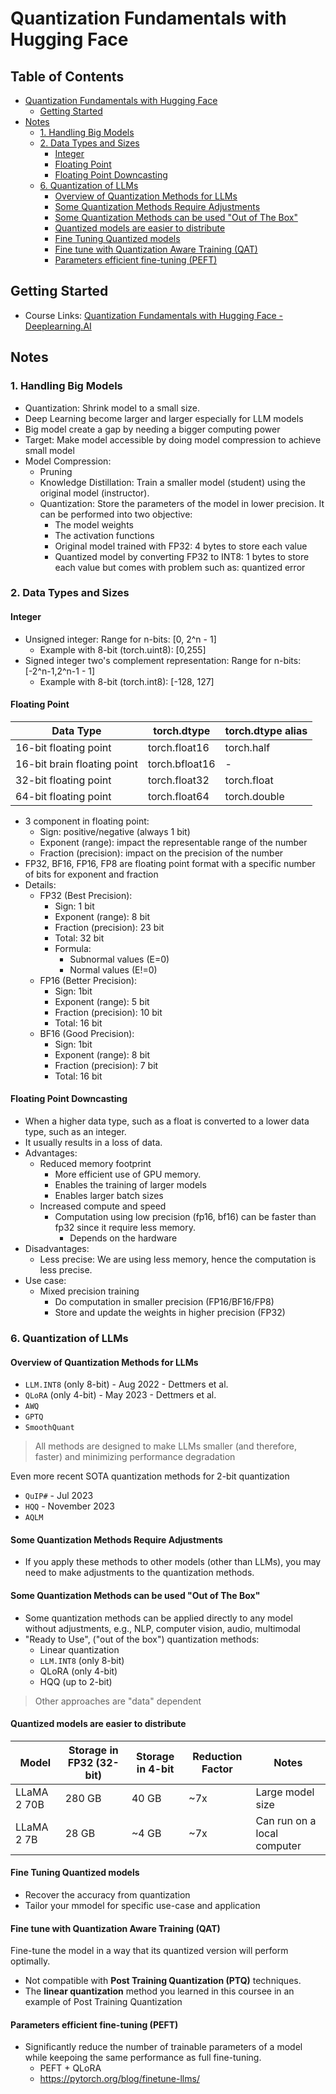# Quantization Fundamentals with Hugging Face

## Table of Contents

- [Quantization Fundamentals with Hugging Face](#quantization-fundamentals-with-hugging-face)
  - [Getting Started](#getting-started)
- [Notes](#notes)
  - [1. Handling Big Models](#1-handling-big-models)
  - [2. Data Types and Sizes](#2-data-types-and-sizes)
    - [Integer](#integer)
    - [Floating Point](#floating-point)
    - [Floating Point Downcasting](#floating-point-downcasting)
  - [6. Quantization of LLMs](#6-quantization-of-llms)
    - [Overview of Quantization Methods for LLMs](#overview-of-quantization-methods-for-llms)
    - [Some Quantization Methods Require Adjustments](#some-quantization-methods-require-adjustments)
    - [Some Quantization Methods can be used "Out of The Box"](#some-quantization-methods-can-be-used-out-of-the-box)
    - [Quantized models are easier to distribute](#quantized-models-are-easier-to-distribute)
    - [Fine Tuning Quantized models](#fine-tuning-quantized-models)
    - [Fine tune with Quantization Aware Training (QAT)](#fine-tune-with-quantization-aware-training-qat)
    - [Parameters efficient fine-tuning (PEFT)](#parameters-efficient-fine-tuning-peft)

## Getting Started

- Course Links: [Quantization Fundamentals with Hugging Face - Deeplearning.AI](https://learn.deeplearning.ai/courses/quantization-fundamentals/lesson/psgkw/introduction?courseName=quantization-fundamentals)

## Notes

### 1. Handling Big Models

- Quantization: Shrink model to a small size.
- Deep Learning become larger and larger especially for LLM models
- Big model create a gap by needing a bigger computing power
- Target: Make model accessible by doing model compression to achieve small model
- Model Compression: 
  - Pruning
  - Knowledge Distillation: Train a smaller model (student) using the original model (instructor).
  - Quantization: Store the parameters of the model in lower precision. It can be performed into two objective: 
      - The model weights
      - The activation functions
      - Original model trained with FP32: 4 bytes to store each value
      - Quantized model by converting FP32 to INT8: 1 bytes to store each value but comes with problem such as: quantized error

### 2. Data Types and Sizes

#### Integer

- Unsigned integer: Range for n-bits: [0, 2^n - 1]
  - Example with 8-bit (torch.uint8): [0,255]
- Signed integer two's complement representation: Range for n-bits: [-2^n-1,2^n-1 - 1]
  - Example with 8-bit (torch.int8): [-128, 127]

#### Floating Point

| Data Type                | torch.dtype     | torch.dtype alias |
|--------------------------|----------------|-------------------|
| 16-bit floating point    | torch.float16  | torch.half       |
| 16-bit brain floating point | torch.bfloat16 | -               |
| 32-bit floating point    | torch.float32  | torch.float      |
| 64-bit floating point    | torch.float64  | torch.double     |

- 3 component in floating point:
  - Sign: positive/negative (always 1 bit)
  - Exponent (range): impact the representable range of the number
  - Fraction (precision): impact on the precision of the number
- FP32, BF16, FP16, FP8 are floating point format with a specific number of bits for exponent and fraction
- Details:
  - FP32 (Best Precision):
    - Sign: 1 bit
    - Exponent (range): 8 bit
    - Fraction (precision): 23 bit
    - Total: 32 bit
    - Formula:
      - Subnormal values (E=0)
      - Normal values (E!=0)
  - FP16 (Better Precision):
    - Sign: 1bit
    - Exponent (range): 5 bit
    - Fraction (precision): 10 bit
    - Total: 16 bit
  - BF16 (Good Precision):
    - Sign: 1bit
    - Exponent (range): 8 bit
    - Fraction (precision): 7 bit
    - Total: 16 bit
   
#### Floating Point Downcasting

- When a higher data type, such as a float is converted to a lower data type, such as an integer.
- It usually results in a loss of data.
- Advantages:
  - Reduced memory footprint
    - More efficient use of GPU memory.
    - Enables the training of larger models
    - Enables larger batch sizes
  - Increased compute and speed
    - Computation using low precision (fp16, bf16) can be faster than fp32 since it require less memory.
      - Depends on the hardware
- Disadvantages:
  - Less precise: We are using less memory, hence the computation is less precise.
- Use case:
  - Mixed precision training
    - Do computation in smaller precision (FP16/BF16/FP8)
    - Store and update the weights in higher precision (FP32)

### 6. Quantization of LLMs

#### Overview of Quantization Methods for LLMs

- `LLM.INT8` (only 8-bit) - Aug 2022 - Dettmers et al.
- `QLoRA` (only 4-bit) - May 2023 - Dettmers et al.
- `AWQ` 
- `GPTQ`
- `SmoothQuant`

> All methods are designed to make LLMs smaller (and therefore, faster) and minimizing performance degradation

Even more recent SOTA quantization methods for 2-bit quantization

- `QuIP#` - Jul 2023
- `HQQ` - November 2023
- `AQLM`

#### Some Quantization Methods Require Adjustments

- If you apply these methods to other models (other than LLMs), you may need to make adjustments to the quantization methods.

#### Some Quantization Methods can be used "Out of The Box"

- Some quantization methods can be applied directly to any model without adjustments, e.g., NLP, computer vision, audio, multimodal
- "Ready to Use", ("out of the box") quantization methods: 
  - Linear quantization
  - `LLM.INT8` (only 8-bit)
  - QLoRA (only 4-bit)
  - HQQ (up to 2-bit)

> Other approaches are "data" dependent

#### Quantized models are easier to distribute

| Model         | Storage in FP32 (32-bit) | Storage in 4-bit | Reduction Factor | Notes                        |
|--------------|-------------------------|-----------------|----------------|-----------------------------|
| LLaMA 2 70B  | 280 GB                   | 40 GB          | ~7x           | Large model size           |
| LLaMA 2 7B   | 28 GB                    | ~4 GB          | ~7x           | Can run on a local computer |

#### Fine Tuning Quantized models

- Recover the accuracy from quantization
- Tailor your mmodel for specific use-case and application

#### Fine tune with Quantization Aware Training (QAT)

Fine-tune the model in a way that its quantized version will perform optimally.
- Not compatible with **Post Training Quantization (PTQ)** techniques.
- The **linear quantization** method you learned in this coursee in an example of Post Training Quantization

#### Parameters efficient fine-tuning (PEFT)

- Significantly reduce the number of trainable parameters of a model while keepoing the same performance as full fine-tuning.
  - PEFT + QLoRA
  - https://pytorch.org/blog/finetune-llms/
